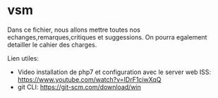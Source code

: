 # vsm
Dans ce fichier, nous allons mettre toutes nos echanges,remarques,critiques et suggessions. On pourra egalement detailler le cahier des charges.

Lien utiles:
  - Video installation de php7 et configuration avec le server web ISS: https://www.youtube.com/watch?v=IDrF1ciwXqQ
  - git CLI: https://git-scm.com/download/win

